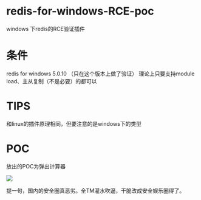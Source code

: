 # redis-for-windows-RCE-poc
windows 下redis的RCE验证插件

# 条件
redis for windows 5.0.10 （只在这个版本上做了验证）
理论上只要支持module load、主从复制（不是必要）的都可以

# TIPS
和linux的插件原理相同，但要注意的是windows下的类型

# POC
放出的POC为弹出计算器

![](Snipaste_2022-12-05_19-31-09.png)

提一句，国内的安全圈真恶劣。全TM灌水吹逼，干脆改成安全娱乐圈得了。
